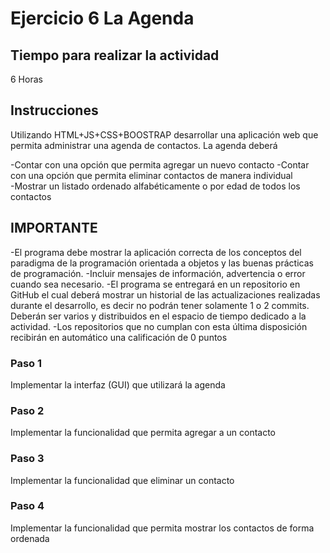# Ejercicio 6 La Agenda

## Tiempo para realizar la actividad

6 Horas

## Instrucciones

Utilizando HTML+JS+CSS+BOOSTRAP desarrollar una aplicación web que permita administrar una agenda de contactos. La agenda deberá

  -Contar con una opción que permita agregar un nuevo contacto
  -Contar con una opción que permita eliminar contactos de manera individual   
  -Mostrar un listado ordenado alfabéticamente o por edad de todos los contactos

## IMPORTANTE

  -El programa debe mostrar la aplicación correcta de los conceptos del paradigma de la programación orientada a objetos y las buenas prácticas de programación.
  -Incluir mensajes de información, advertencia o error cuando sea necesario. 
  -El programa se entregará en un repositorio en GitHub el cual deberá mostrar un historial de las actualizaciones realizadas durante el desarrollo, es decir no podrán tener solamente 1 o 2 commits. Deberán ser varios y distribuidos en el espacio de tiempo dedicado a la actividad.
  -Los repositorios que no cumplan con esta última disposición recibirán en automático una calificación de 0 puntos

### Paso 1

Implementar la interfaz (GUI) que utilizará la agenda

### Paso 2

Implementar la funcionalidad que permita agregar a un contacto

### Paso 3

Implementar la funcionalidad que eliminar un contacto

### Paso 4

Implementar la funcionalidad que permita mostrar los contactos de forma ordenada
